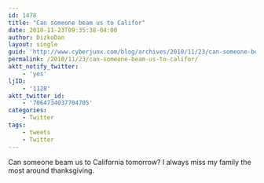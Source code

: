 ```yaml
---
id: 1478
title: "Can someone beam us to Califor"
date: 2010-11-23T09:35:38-04:00
author: DizkoDan
layout: single
guid: 'http://www.cyberjunx.com/blog/archives/2010/11/23/can-someone-beam-us-to-califor/'
permalink: /2010/11/23/can-someone-beam-us-to-califor/
aktt_notify_twitter:
    - 'yes'
ljID:
    - '1128'
aktt_twitter_id:
    - '7064734037704705'
categories:
    - Twitter
tags:
    - tweets
    - Twitter
---
```


Can someone beam us to California tomorrow? I always miss my family the most around thanksgiving.
